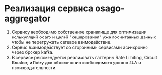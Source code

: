 # Реализация сервиса **osago-aggregator**

1) Сервису необходимо собственное хранилище для оптимизации колькуляций осаго и целей "кеширования" уже посчитанных данных чтобы не перегружать сетевое взимодействие.
2) Сервис взаимодействует со сторонними сервисами асинхронно через брокер kafka.
3) В сервисе рекомендуется реализовать паттерны Rate Limiting, Circuit Breaker, и Retry для обеспечения необходимого уровня SLA и производительности.